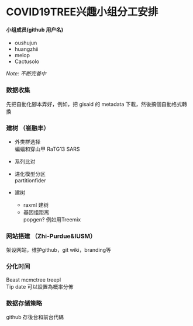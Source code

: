 # COVID19TREE兴趣小组分工安排

#### 小组成员(github 用户名) 

 + oushujun 
 + huangzhii  
 + melop  
 + Cactusolo   
 
_Note: 不断完善中_  

### 数据收集
  先把自動化腳本弄好，例如，把 gisaid 的 metadata 下載，然後搞個自動格式轉換  
  
### 建树 （崔融丰）

+ 外类群选择  
  蝙蝠和穿山甲  RaTG13 SARS  
  
+ 系列比对  

+ 进化模型分区  
  partitionfider  
  
+ 建树 
  - raxml 建树  
  - 基因组距离  
    popgen? 例如用Treemix

### 网站搭建 （Zhi-Purdue&IUSM）
  架设网站，维护github，git wiki，branding等  
  
### 分化时间  
  Beast mcmctree treepl  
  Tip date 可以設置為概率分佈  


### 数据存储策略  
  github 存後台和前台代碼


